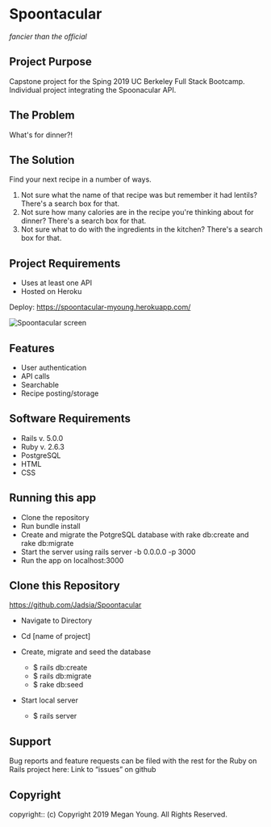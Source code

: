 # Spoontacular
*fancier than the official*

## Project Purpose
 
 Capstone project for the Sping 2019 UC Berkeley Full Stack Bootcamp. Individual project integrating the Spoonacular API.
 
## The Problem
 
What's for dinner?!

## The Solution

Find your next recipe in a number of ways. 

1. Not sure what the name of that recipe was but remember it had lentils? There's a search box for that. 
2. Not sure how many calories are in the recipe you're thinking about for dinner? There's a search box for that. 
3. Not sure what to do with the ingredients in the kitchen? There's a search box for that. 
 
## Project Requirements
 
 * Uses at least one API
 * Hosted on Heroku

Deploy: https://spoontacular-myoung.herokuapp.com/

![Spoontacular screen](https://user-images.githubusercontent.com/48420271/68522148-f6422c00-025c-11ea-9e8b-e7f3a59587ad.JPG)

 
## Features
 
* User authentication
* API calls
* Searchable
* Recipe posting/storage
 
## Software Requirements
 
* Rails v. 5.0.0
* Ruby v. 2.6.3
* PostgreSQL
* HTML
* CSS

## Running this app

* Clone the repository
* Run bundle install
* Create and migrate the PotgreSQL database with rake db:create and rake db:migrate
* Start the server using rails server -b 0.0.0.0 -p 3000
* Run the app on localhost:3000
 
## Clone this Repository
https://github.com/Jadsia/Spoontacular 

* Navigate to Directory
 
 * Cd [name of project]
* Create, migrate and seed the database
    * $ rails db:create
    * $ rails db:migrate
    * $ rake db:seed
 
* Start local server
    * $ rails server

 
## Support
Bug reports and feature requests can be filed with the rest for the Ruby on Rails project here:
Link to “issues” on github
 
## Copyright
copyright:: (c) Copyright 2019 Megan Young. All Rights Reserved.


